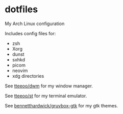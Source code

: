 # dotfiles
My Arch Linux configuration

Includes config files for:
* zsh
* Xorg
* dunst
* sxhkd
* picom
* neovim
* xdg directories

See [tteeoo/dwm](https://github.com/tteeoo/st) for my window manager.

See [tteeoo/st](https://github.com/tteeoo/st) for my terminal emulator.

See [bennetthardwick/gruvbox-gtk](https://github.com/bennetthardwick/gruvbox-gtk) for my gtk themes.
